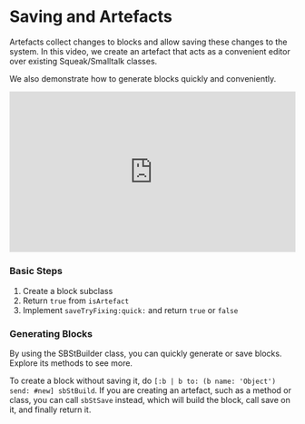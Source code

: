 # Saving and Artefacts

Artefacts collect changes to blocks and allow saving these changes to the system.
In this video, we create an artefact that acts as a convenient editor over existing Squeak/Smalltalk classes.

We also demonstrate how to generate blocks quickly and conveniently.

<div style="position: relative; padding-bottom: 56.25%; height: 0; overflow: hidden; max-width: 100%;"><iframe style="position: absolute; top: 0; left: 0; width: 100%; height: 100%;" src="https://player.vimeo.com/video/545451309" width="640" height="360" frameborder="0" allow="autoplay; fullscreen; picture-in-picture" allowfullscreen></iframe></div>

### Basic Steps

1. Create a block subclass
2. Return `true` from `isArtefact`
3. Implement `saveTryFixing:quick:` and return `true` or `false`

### Generating Blocks

By using the SBStBuilder class, you can quickly generate or save blocks.
Explore its methods to see more.

To create a block without saving it, do `[:b | b to: (b name: 'Object') send: #new] sbStBuild`.
If you are creating an artefact, such as a method or class, you can call `sbStSave` instead, which will build the block, call save on it, and finally return it.
